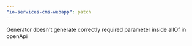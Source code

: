 ```yaml
---
"io-services-cms-webapp": patch
---
```


Generator doesn't generate correctly required parameter inside allOf in openApi
